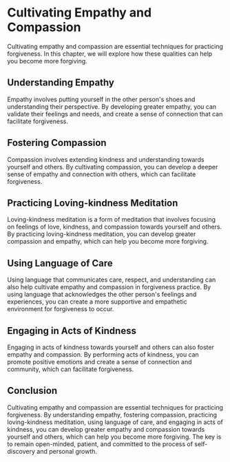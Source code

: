 # Cultivating Empathy and Compassion

Cultivating empathy and compassion are essential techniques for practicing forgiveness. In this chapter, we will explore how these qualities can help you become more forgiving.

Understanding Empathy
---------------------

Empathy involves putting yourself in the other person's shoes and understanding their perspective. By developing greater empathy, you can validate their feelings and needs, and create a sense of connection that can facilitate forgiveness.

Fostering Compassion
--------------------

Compassion involves extending kindness and understanding towards yourself and others. By cultivating compassion, you can develop a deeper sense of empathy and connection with others, which can facilitate forgiveness.

Practicing Loving-kindness Meditation
-------------------------------------

Loving-kindness meditation is a form of meditation that involves focusing on feelings of love, kindness, and compassion towards yourself and others. By practicing loving-kindness meditation, you can develop greater compassion and empathy, which can help you become more forgiving.

Using Language of Care
----------------------

Using language that communicates care, respect, and understanding can also help cultivate empathy and compassion in forgiveness practice. By using language that acknowledges the other person's feelings and experiences, you can create a more supportive and empathetic environment for forgiveness to occur.

Engaging in Acts of Kindness
----------------------------

Engaging in acts of kindness towards yourself and others can also foster empathy and compassion. By performing acts of kindness, you can promote positive emotions and create a sense of connection and community, which can facilitate forgiveness.

Conclusion
----------

Cultivating empathy and compassion are essential techniques for practicing forgiveness. By understanding empathy, fostering compassion, practicing loving-kindness meditation, using language of care, and engaging in acts of kindness, you can develop greater empathy and compassion towards yourself and others, which can help you become more forgiving. The key is to remain open-minded, patient, and committed to the process of self-discovery and personal growth.
